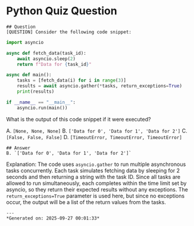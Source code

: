 # Python Quiz Question
    
    ## Question
    [QUESTION] Consider the following code snippet:

```python
import asyncio

async def fetch_data(task_id):
    await asyncio.sleep(2)
    return f"Data for {task_id}"

async def main():
    tasks = [fetch_data(i) for i in range(3)]
    results = await asyncio.gather(*tasks, return_exceptions=True)
    print(results)

if __name__ == "__main__":
    asyncio.run(main())
```

What is the output of this code snippet if it were executed?

A. `[None, None, None]`
B. `['Data for 0', 'Data for 1', 'Data for 2']`
C. `[False, False, False]`
D. `[TimeoutError, TimeoutError, TimeoutError]`
    
    ## Answer
    B. `['Data for 0', 'Data for 1', 'Data for 2']`

Explanation: The code uses `asyncio.gather` to run multiple asynchronous tasks concurrently. Each task simulates fetching data by sleeping for 2 seconds and then returning a string with the task ID. Since all tasks are allowed to run simultaneously, each completes within the time limit set by asyncio, so they return their expected results without any exceptions. The `return_exceptions=True` parameter is used here, but since no exceptions occur, the output will be a list of the return values from the tasks.
    
    ---
    *Generated on: 2025-09-27 00:01:33*
    